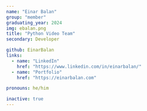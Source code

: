 ```yaml
---
name: "Einar Balan"
group: "member"
graduating_year: 2024
img: ebalan.png
title: "Python Video Team"
secondary: Developer

github: EinarBalan
links:
  - name: "LinkedIn"
    href: "https://www.linkedin.com/in/einarbalan/"
  - name: "Portfolio"
    href: "https://einarbalan.com"

pronouns: he/him

inactive: true
---
```

